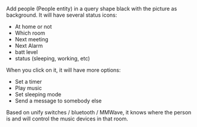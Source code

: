 Add people (People entity) in a query shape black with the picture
as background. It will have several status icons:
- At home or not
- Which room
- Next meeting
- Next Alarm
- batt level
- status (sleeping, working, etc)

When you click on it, it will have more options:
- Set a timer
- Play music
- Set sleeping mode
- Send a message to somebody else

Based on unify switches / bluetooth / MMWave, it knows where the person is and will control 
the music devices in that room. 